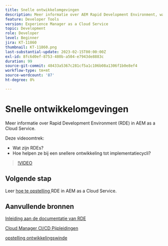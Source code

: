 ```yaml
---
title: Snelle ontwikkelomgevingen
description: Meer informatie over AEM Rapid Development Environment, wat zijn ze en hoe ze kunnen helpen bij een snellere ontwikkeling tot implementatiecycli.
feature: Developer Tools
version: Experience Manager as a Cloud Service
topic: Development
role: Developer
level: Beginner
jira: KT-11860
thumbnail: KT-11860.png
last-substantial-update: 2023-02-15T00:00:00Z
exl-id: 8fc6d0ef-8753-480b-a504-e7943de8883c
duration: 99
source-git-commit: 48433a5367c281cf5a1c106b08a1306f1b0e8ef4
workflow-type: tm+mt
source-wordcount: '87'
ht-degree: 0%

---
```


# Snelle ontwikkelomgevingen

Meer informatie over Rapid Development Environment (RDE) in AEM as a Cloud Service.

Deze videoomtrek:

- Wat zijn RDEs?
- Hoe helpen ze bij een snellere ontwikkeling tot implementatiecycli?

>[!VIDEO](https://video.tv.adobe.com/v/3414128?quality=12&learn=on)

## Volgende stap

Leer [ hoe te opstelling ](./how-to-setup.md) RDE in AEM as a Cloud Service.

## Aanvullende bronnen

[ Inleiding aan de documentatie van RDE ](https://experienceleague.adobe.com/docs/experience-manager-cloud-service/content/implementing/developing/rapid-development-environments.html#introduction)

[ Cloud Manager CI/CD Pijpleidingen ](https://experienceleague.adobe.com/docs/experience-manager-cloud-service/content/implementing/using-cloud-manager/cicd-pipelines/introduction-ci-cd-pipelines.html)

[ opstelling ontwikkelingswinde ](https://experienceleague.adobe.com/docs/experience-manager-learn/cloud-service/local-development-environment-set-up/development-tools.html)
